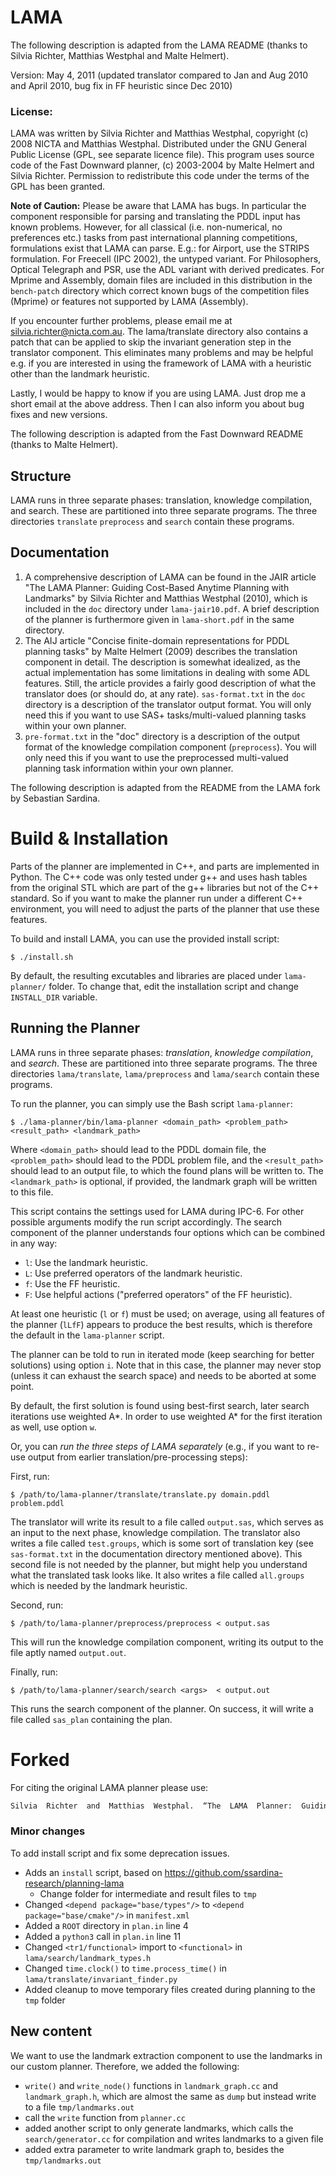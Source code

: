 # LAMA

The following description is adapted from the LAMA README (thanks to Silvia Richter, Matthias Westphal and Malte Helmert). 

Version: May 4, 2011 (updated translator compared to Jan and Aug 2010 and April 2010, bug fix in FF heuristic since Dec 2010)

### License:
LAMA was written by Silvia Richter and Matthias Westphal, copyright (c) 2008 NICTA and Matthias Westphal. Distributed under the GNU General Public License (GPL, see separate licence file). This program uses source code of the Fast Downward planner, (c) 2003-2004 by Malte Helmert and Silvia Richter. Permission to redistribute this code under the terms of the GPL has been granted.

**Note of Caution:** Please be aware that LAMA has bugs. In particular the component responsible for parsing and translating the PDDL input has known problems. However, for all classical (i.e. non-numerical, no preferences etc.) tasks from past international planning competitions, formulations exist that LAMA can parse. E.g.: for Airport, use the STRIPS formulation. For Freecell (IPC 2002), the untyped variant. For Philosophers, Optical Telegraph and PSR, use the ADL variant with derived predicates. For Mprime and Assembly, domain files are included in this distribution in the `bench-patch` directory which correct known bugs of the competition files (Mprime) or features not supported by LAMA (Assembly).

If you encounter further problems, please email me at silvia.richter@nicta.com.au. The lama/translate directory also contains a patch that can be applied to skip the invariant generation step in the translator component. This eliminates many problems and may be helpful e.g. if you are interested in using the framework of LAMA with a heuristic other than the landmark heuristic.

Lastly, I would be happy to know if you are using LAMA. Just drop me a short email at the above address. Then I can also inform you about bug fixes and new versions.

The following description is adapted from the Fast Downward README (thanks to Malte Helmert).

## Structure

LAMA runs in three separate phases: translation, knowledge compilation, and search. These are partitioned into three separate programs.  The three directories `translate` `preprocess` and `search` contain these programs.

## Documentation

1. A comprehensive description of LAMA can be found in the JAIR article "The LAMA Planner: Guiding Cost-Based Anytime Planning with Landmarks" by Silvia Richter and Matthias Westphal (2010), which is included in the `doc` directory under `lama-jair10.pdf`. A brief description of the planner is furthermore given in `lama-short.pdf` in the same directory. 
2. The AIJ article "Concise finite-domain representations for PDDL planning tasks" by Malte Helmert (2009) describes the translation component in detail. The description is somewhat idealized, as the actual implementation has some limitations in dealing with some ADL features. Still, the article provides a fairly good description of what the translator does (or should do, at any rate). `sas-format.txt` in the `doc` directory is a description of the translator output format. You will only need this if you want to use SAS+ tasks/multi-valued planning tasks within your own planner.
4. `pre-format.txt` in the "doc" directory is a description of the output format of the knowledge compilation component (`preprocess`). You will only need this if you want to use the preprocessed multi-valued planning task information within your own planner.

The following description is adapted from the README from the LAMA fork by Sebastian Sardina.

# Build & Installation

Parts of the planner are implemented in C++, and parts are implemented in Python. The C++ code was only tested under g++ and uses hash tables from the original STL which are part of the g++ libraries but not of the C++ standard. So if you want to make the planner run under a different C++ environment, you will need to adjust the parts of the planner that use these features.

To build and install LAMA, you can use the provided install script:

```shell
$ ./install.sh
```

By default, the resulting excutables and libraries are placed under `lama-planner/` folder. To change that, edit the installation script and change `INSTALL_DIR` variable.

## Running the Planner

LAMA runs in three separate phases: _translation_, _knowledge compilation_, and _search_. These are partitioned into three separate programs. The three directories `lama/translate`, `lama/preprocess` and
`lama/search` contain these programs.

To run the planner, you can simply use the Bash script `lama-planner`:

```shell
$ ./lama-planner/bin/lama-planner <domain_path> <problem_path> <result_path> <landmark_path>
```

Where `<domain_path>` should lead to the PDDL domain file, the `<problem_path>` should lead to the PDDL problem file, and the `<result_path>` should lead to an output file, to which the found plans will be written to. The `<landmark_path>` is optional, if provided, the landmark graph will be written to this file.

This script contains the settings used for LAMA during IPC-6. For other possible arguments modify the run script accordingly. The search component of the planner understands four options which can be combined in any way:

* `l`: Use the landmark heuristic.
* `L`: Use preferred operators of the landmark heuristic.
* `f`: Use the FF heuristic.
* `F`: Use helpful actions ("preferred operators" of the FF heuristic).

At least one heuristic (`l` or `f`) must be used; on average, using all features of the planner (`lLfF`) appears to produce the best results, which is therefore the default in the `lama-planner` script.

The planner can be told to run in iterated mode (keep searching for better solutions) using option `i`. Note that in this case, the planner may never stop (unless it can exhaust the search space) and needs to be aborted at some point.

By default, the first solution is found using best-first search, later search iterations use weighted A*. In order to use weighted A* for the first iteration as well, use option `w`.

Or, you can _run the three steps of LAMA separately_ (e.g., if you want to re-use output from earlier translation/pre-processing steps):

First, run:

```shell
$ /path/to/lama-planner/translate/translate.py domain.pddl problem.pddl
```

The translator will write its result to a file called `output.sas`, which serves as an input to the next phase, knowledge compilation. The translator also writes a file called `test.groups`, which is some sort of translation key (see `sas-format.txt` in the documentation directory mentioned above). This second file is not needed by the planner, but might help you understand what the translated task looks like. It also writes a file called `all.groups` which is needed by the landmark heuristic.

Second, run:

```shell
$ /path/to/lama-planner/preprocess/preprocess < output.sas
```

This will run the knowledge compilation component, writing its output to the file aptly named `output.out`.

Finally, run:

```shell
$ /path/to/lama-planner/search/search <args>  < output.out
```

This runs the search component of the planner. On success, it will write a file called `sas_plan` containing the plan.


# Forked

For citing the original LAMA planner please use:
```bib.tex
Silvia  Richter  and  Matthias  Westphal.  “The  LAMA  Planner:  GuidingCost-Based Anytime Planning with Landmarks”. In:Journal of ArtificialIntelligence Research. Vol. 39. 2010, pp. 127–177.
```

### Minor changes
To add install script and fix some deprecation issues.
- Adds an `install` script, based on https://github.com/ssardina-research/planning-lama
  - Change folder for intermediate and result files to `tmp`
- Changed `<depend package="base/types"/>` to `<depend package="base/cmake"/>` in `manifest.xml`
- Added a `ROOT` directory in `plan.in` line 4
- Added a `python3` call in `plan.in` line 11
- Changed `<tr1/functional>` import to `<functional>` in `lama/search/landmark_types.h`
- Changed `time.clock()` to `time.process_time()` in `lama/translate/invariant_finder.py`
- Added cleanup to move temporary files created during planning to the `tmp` folder


## New content
We want to use the landmark extraction component to use the landmarks in our custom planner. Therefore, we added the following:
- `write()` and `write_node()` functions in `landmark_graph.cc` and `landmark_graph.h`, which are almost the same as `dump` but instead write to a file `tmp/landmarks.out`
- call the `write` function from `planner.cc`
- added another script to only generate landmarks, which calls the `search/generator.cc` for compilation and writes landmarks to a given file 
- added extra parameter to write landmark graph to, besides the `tmp/landmarks.out`
